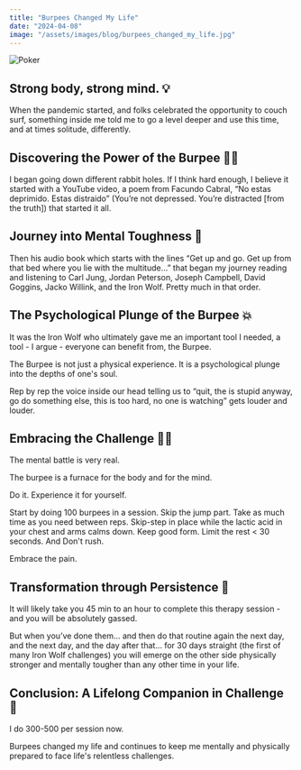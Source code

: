 ```yaml
---
title: "Burpees Changed My Life"
date: "2024-04-08"
image: "/assets/images/blog/burpees_changed_my_life.jpg"
---
```


![Poker](/assets/images/blog/burpees_changed_my_life.jpg)

## Strong body, strong mind. 💡

When the pandemic started, and folks celebrated the opportunity to couch surf, something inside me told me to go a level deeper and use this time, and at times solitude, differently.

## Discovering the Power of the Burpee 🏋️‍♂️

I began going down different rabbit holes. If I think hard enough, I believe it started with a YouTube video, a poem from Facundo Cabral, “No estas deprimido. Estas distraido” (You’re not depressed. You’re distracted [from the truth]) that started it all.

## Journey into Mental Toughness 🧠

Then his audio book which starts with the lines “Get up and go. Get up from that bed where you lie with the multitude…” that began my journey reading and listening to Carl Jung, Jordan Peterson, Joseph Campbell, David Goggins, Jacko Willink, and the Iron Wolf. Pretty much in that order.

## The Psychological Plunge of the Burpee 💥

It was the Iron Wolf who ultimately gave me an important tool I needed, a tool - I argue - everyone can benefit from, the Burpee.

The Burpee is not just a physical experience. It is a psychological plunge into the depths of one's soul.

Rep by rep the voice inside our head telling us to “quit, the is stupid anyway, go do something else, this is too hard, no one is watching” gets louder and louder.

## Embracing the Challenge 🏃‍♂️

The mental battle is very real.

The burpee is a furnace for the body and for the mind.

Do it. Experience it for yourself.

Start by doing 100 burpees in a session. Skip the jump part. Take as much time as you need between reps. Skip-step in place while the lactic acid in your chest and arms calms down. Keep good form. Limit the rest < 30 seconds. And Don't rush.

Embrace the pain.

## Transformation through Persistence 🌟

It will likely take you 45 min to an hour to complete this therapy session - and you will be absolutely gassed.

But when you’ve done them... and then do that routine again the next day, and the next day, and the day after that… for 30 days straight (the first of many Iron Wolf challenges) you will emerge on the other side physically stronger and mentally tougher than any other time in your life.

## Conclusion: A Lifelong Companion in Challenge 🚀

I do 300-500 per session now.

Burpees changed my life and continues to keep me mentally and physically prepared to face life's relentless challenges.
